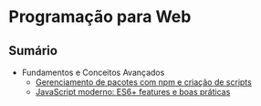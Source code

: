 # Programação para Web

## Sumário
- Fundamentos e Conceitos Avançados
  - [Gerenciamento de pacotes com npm e criação de scripts](./00-gerencimaneto-de-pacotes-com-npm)
  - [JavaScript moderno: ES6+ features e boas práticas](./01-javascript-moderno)